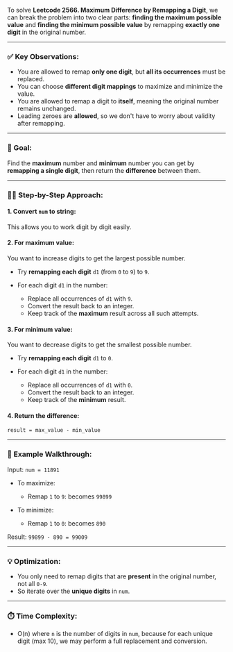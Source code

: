 To solve **Leetcode 2566. Maximum Difference by Remapping a Digit**, we can break the problem into two clear parts: **finding the maximum possible value** and **finding the minimum possible value** by remapping **exactly one digit** in the original number.

---

### ✅ **Key Observations:**

* You are allowed to remap **only one digit**, but **all its occurrences** must be replaced.
* You can choose **different digit mappings** to maximize and minimize the value.
* You are allowed to remap a digit to **itself**, meaning the original number remains unchanged.
* Leading zeroes are **allowed**, so we don't have to worry about validity after remapping.

---

### 🎯 Goal:

Find the **maximum** number and **minimum** number you can get by **remapping a single digit**, then return the **difference** between them.

---

### 🚶‍♂️ Step-by-Step Approach:

#### 1. **Convert `num` to string**:

This allows you to work digit by digit easily.

#### 2. **For maximum value**:

You want to increase digits to get the largest possible number.

* Try **remapping each digit** `d1` (from `0` to `9`) to `9`.
* For each digit `d1` in the number:

  * Replace all occurrences of `d1` with `9`.
  * Convert the result back to an integer.
  * Keep track of the **maximum** result across all such attempts.

#### 3. **For minimum value**:

You want to decrease digits to get the smallest possible number.

* Try **remapping each digit** `d1` to `0`.
* For each digit `d1` in the number:

  * Replace all occurrences of `d1` with `0`.
  * Convert the result back to an integer.
  * Keep track of the **minimum** result.

#### 4. **Return the difference**:

```plaintext
result = max_value - min_value
```

---

### 🧠 Example Walkthrough:

Input: `num = 11891`

* To maximize:

  * Remap `1` to `9`: becomes `99899`
* To minimize:

  * Remap `1` to `0`: becomes `890`

Result: `99899 - 890 = 99009`

---

### 💡 Optimization:

* You only need to remap digits that are **present** in the original number, not all `0-9`.
* So iterate over the **unique digits** in `num`.

---

### ⏱️ Time Complexity:

* O(n) where `n` is the number of digits in `num`, because for each unique digit (max 10), we may perform a full replacement and conversion.

